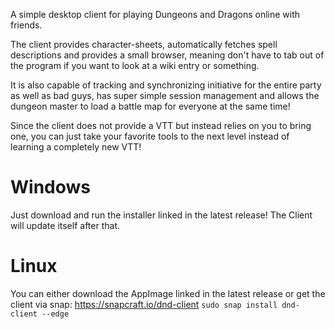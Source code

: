 A simple desktop client for playing Dungeons and Dragons online with friends.
  
The client provides character-sheets, automatically fetches spell descriptions and provides a small browser, meaning don't have to tab out of the program if you want to look at a wiki entry or something.
  
It is also capable of tracking and synchronizing initiative for the entire party as well as bad guys, has super simple session management and allows the dungeon master to load a battle map for everyone at the same time!
  
Since the client does not provide a VTT but instead relies on you to bring one, you can just take your favorite tools to the next level instead of learning a completely new VTT!

# Windows
Just download and run the installer linked in the latest release! The Client will update itself after that.

# Linux
You can either download the AppImage linked in the latest release or get the client via snap: https://snapcraft.io/dnd-client
`sudo snap install dnd-client --edge`
